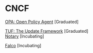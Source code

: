 # CNCF 
[OPA: Open Policy Agent](https://www.openpolicyagent.org) [Graduated]


[TUF: The Update Framework](https://theupdateframework.github.io) [Graduated]\
[Notary](https://github.com/theupdateframework/notary) [Incubating] 

[Falco](https://falco.org/) [Incubating] 